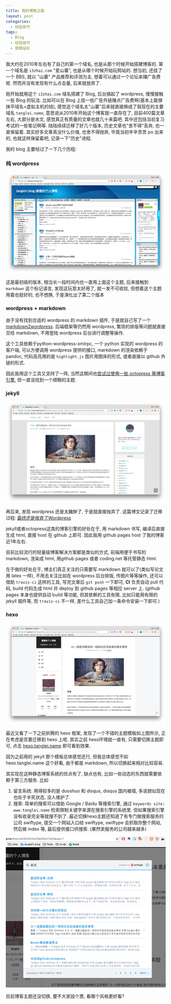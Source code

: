 ```yaml
---
title: 我的博客之路
layout: post
categories: 
  - 经验技巧
tags: 
  - Blog
  - 经验技巧
  - 我做站长
---
```


我大约在2010年左右有了自己的第一个域名, 也是从那个时候开始搭建博客的. 第一个域名是 `i3zhai.com` "爱山寨", 也是从哪个时候开始玩网站的. 想当初, 还挂了一个 BBS, 就以 "山寨" 产品推荐和评测为主, 想着可以通过一个论坛来赚广告费呢. 然而并没有发现有什么点击量, 后来就放弃了. 

刚开始就用这个 `i3zhai.com` 域名搭建了 Blog, 后台搞起了 wordpress, 慢慢接触一些 Blog 的玩法. 比如可以在 Blog 上挂一些广告外链赚点广告费啊(基本上能够抹平域名+虚拟主机的钱), 感觉这个域名太"山寨"后来就直接换成了我现在的主要域名 `tanglei.name`, 意思说从2010年开始这个博客就一直存在了, 目前400篇文章左右, 大部分是水文, 感觉真正有质量的文章也就几十来篇吧. 其中还包括当初复习考试的一些笔记啊等. 陆陆续续迁移了好几个版本, 历史文章也"舍不得"丢弃, 也一直保留着. 其实好多文章真没什么价值, 也舍不得抛弃, 毕竟当初辛辛苦苦 po 出来的, 也就这样保留着吧, 记录一下"历史"进程. 

我的 blog 主要经过了一下几个历程: 

### 纯 wordpress

![唐磊的 wordpress 博客](/resources/blog-historys/wordpress.tanglei.name.png)

这是最初级的版本, 相当长一段时间内也一直用上面这个主题, 后来接触到 `markdown` 这个标记语言, 发现这玩意太好用了, 就一发不可收拾, 但想着这个主题用着也挺好的, 也不想换, 于是演化出了第二个版本

### wordpress + markdown 

由于没有找到合适的 wordpress 的 markdown 插件, 于是就自己写了一个 [markdown2wordpress](https://github.com/tl3shi/markdown2wordpress). 后端框架等仍然用 wordpress, 繁琐的排版等问题就直接交给 markdown, 不用登陆 wordpress 后台进行调整等操作. 

这个工具依赖于python-wordpress-xmlrpc, 一个 python 实现的 wordpress 的客户端, 可以方便调用 wordpress 提供的接口, markdown 的渲染依赖于 pandoc, 代码高亮用的是 `highlight.js`
图片用图床的形式, 或者直接以 github 外链的形式. 

因此我用这个工具又坚持了一阵, 当然这期间也[尝试过使用一些 octopress 等博客引擎](https://www.tanglei.name/blog/github-with-octopress.html), 但一直没找到一个顺眼的主题. 

### jekyll 


![唐磊的 jekyll 博客](/resources/blog-historys/jekyll.tanglei.name.png)

再后来, 发现 wordpress 还是太臃肿了, 于是就直接抛弃了. 这篇博文记录了迁移过程: [最终还是放弃了Wordpress](https://www.tanglei.name/blog/give-up-wordpress-to-jekyll.html)

jekyll或者octopress这类的博客引擎的好处在于, 用 markdown 书写, 编译后直接生成 html, 直接 host 在 github 上即可. 因此我用 github pages host 了我的博客近1年左右. 

目前比较流行的轻量级博客解决方案都是类似的方式, 前端用便于书写的 markdown, 渲染成 html, 用github pages 或者 coding.net 等托管静态 html. 

在于做的好处在于, 博主们真正关注的只需要写 markdown 就可以了(类似写论文用 latex 一样), 不用去关注比如在 wordpress 后台排版, 传图片等等操作, 还可以借助 `travis-ci` 这样的工具, 写完文章后 `git push` 一下即可, **CI** 负责自动 pull 代码, build 代码生成 html 并 deploy 到 github pages 等相应 server 上.  (github pages 本身也提供自动 build 等功能, 但其依赖的工具有限, 比如只能用有限的 jekyll 插件等, 而 `travis-ci` 不一样, 差什么工具自己加一条命令安装一下即可.) 

### hexo 

![唐磊的 hexo 博客](/resources/blog-historys/hexo.tanglei.name.png)

最近又看了一下之前折腾的 hexo 框架, 发现了一个不错的主题模板如上图所示, 正在考虑是否要迁移到 hexo 上呢. 其实之前 hexo环境就一直有, 只需要切换主题即可, 点击 [hexo.tanglei.name](http://hexo.tanglei.name/) 即可看到效果. 

因为之前用的 jekyll 那个模板总体感觉还行, 但我总体感觉不如hexo.tanglei.name 这个好看, 由于都是 markdown, 所以切换起来相对比较容易. 

其实现在这种静态博客系统的优点有了, 缺点也有, 比如一些动态的东西就需要依赖于第三方服务. 比如

1. 留言系统: 用得较多的是 duoshuo 和 disqus, disqus 国内被墙, 多说貌似现在也处于半死状态, 没人维护了. 
2. 搜索: 简单的搜索可以借助 Google / Baidu 等搜索引擎, 通过 `keywords site: www.tanglei.name` 检索限制关键字来源在搜索引擎的系统里. 但如果搜索引擎没有收录完全等就搜不到了. 最近切换hexo主题还知道了有专门做搜索服务的公司 swiftype, 提交一个网站入口给 swiftype, swiftype 会抓取你整个网站, 然后做 index 等, 最后提供接口供搜索. (果然卖服务的公司越来越多)

![](/resources/blog-historys/hexo.tanglei.name-search.png) 
	
目前博客主题还没切换, 要不大家投个票, 看哪个风格更好看? 